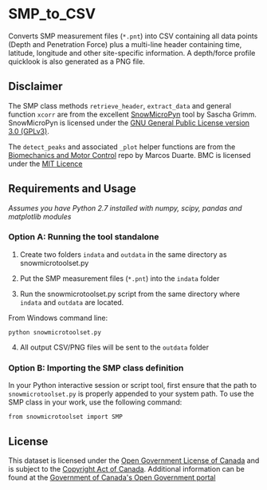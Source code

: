 # SMP_to_CSV
Converts SMP measurement files (```*.pnt```) into CSV containing all data points (Depth and Penetration Force) plus a multi-line header containing time, latitude, longitude and other site-specific information. A depth/force profile quicklook is also generated as a PNG file.

## Disclaimer
The SMP class methods ```retrieve_header```,  ```extract_data``` and general function ```xcorr``` are from the excellent [SnowMicroPyn](https://sourceforge.net/projects/pyntreader) tool by Sascha Grimm. SnowMicroPyn is licensed under the [GNU General Public License version 3.0 (GPLv3)](https://sourceforge.net/directory/license:gplv3/).

The ```detect_peaks``` and associated ```_plot``` helper functions are from the [Biomechanics and Motor Control](https://github.com/demotu/BMC/blob/master/functions/detect_peaks.py) repo by Marcos Duarte. BMC is licensed under the [MIT Licence](https://github.com/demotu/BMC/blob/master/LICENSE.txt)

## Requirements and Usage
*Assumes you have Python 2.7 installed with numpy, scipy, pandas and matplotlib modules*

### Option A: Running the tool standalone

1. Create two folders ```indata``` and ```outdata``` in the same directory as snowmicrotoolset.py

2. Put the SMP measurement files (```*.pnt```) into the ```indata``` folder 

3. Run the snowmicrotoolset.py script from the same directory where ```indata``` and ```outdata``` are located. 

From Windows command line:
```
python snowmicrotoolset.py
```

4. All output CSV/PNG files will be sent to the ```outdata``` folder

### Option B: Importing the SMP class definition

In your Python interactive session or script tool, first ensure that the path to ```snowmicrotoolset.py``` is properly appended to your system path. To use the SMP class in your work, use the following command:

```
from snowmicrotoolset import SMP
```

## License
This dataset is licensed under the [Open Government License of Canada](http://open.canada.ca/en/open-government-licence-canada)
and is subject to the [Copyright Act of Canada](http://laws-lois.justice.gc.ca/eng/acts/C-42/index.html). Additional information can be found at the [Government of Canada's Open Government portal](http://open.canada.ca)
